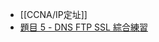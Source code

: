 - [[CCNA/IP定址]]
- [題目 5 - DNS FTP SSL 綜合練習](Windows%20Server/DNS%E7%B7%B4%E7%BF%92.md#%E9%A1%8C%E7%9B%AE%205%20-%20DNS%20FTP%20SSL%20%E7%B6%9C%E5%90%88%E7%B7%B4%E7%BF%92)